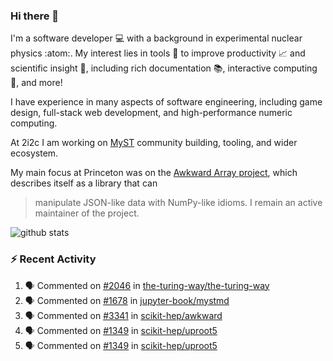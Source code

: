 ### Hi there 👋 

I'm a software developer 💻 with a background in experimental nuclear physics :atom:. My interest lies in tools :wrench: to improve productivity :chart_with_upwards_trend: and scientific insight :telescope:, including rich documentation 📚, interactive computing 🧮, and more! 

I have experience in many aspects of software engineering, including game design, full-stack web development, and high-performance numeric computing. 

At 2i2c I am working on [MyST](https://github.com/jupyter-book/mystmd) community building, tooling, and wider ecosystem. 

My main focus at Princeton was on the [Awkward Array project](awkward-array.org/), which describes itself as a library that can 
> manipulate JSON-like data with NumPy-like idioms. I remain an active maintainer of the project. 

![github stats](https://github-readme-stats.vercel.app/api?username=agoose77&show_icons=true&hide_rank=true&hide_title=true&bg_color=30,e76445,904e95&text_color=efe3ec&icon_color=efe3ec)
<!--
**agoose77/agoose77** is a ✨ _special_ ✨ repository because its `README.md` (this file) appears on your GitHub profile.

Here are some ideas to get you started:

- 🔭 I’m currently working on ...
- 🌱 I’m currently learning ...
- 👯 I’m looking to collaborate on ...
- 🤔 I’m looking for help with ...
- 💬 Ask me about ...
- 📫 How to reach me: ...
- 😄 Pronouns: ...
- ⚡ Fun fact: ...
-->

### :zap: Recent Activity

<!--START_SECTION:activity-->
1. 🗣 Commented on [#2046](https://github.com/the-turing-way/the-turing-way/issues/2046#issuecomment-2545193304) in [the-turing-way/the-turing-way](https://github.com/the-turing-way/the-turing-way)
2. 🗣 Commented on [#1678](https://github.com/jupyter-book/mystmd/issues/1678#issuecomment-2543881730) in [jupyter-book/mystmd](https://github.com/jupyter-book/mystmd)
3. 🗣 Commented on [#3341](https://github.com/scikit-hep/awkward/pull/3341#issuecomment-2542540287) in [scikit-hep/awkward](https://github.com/scikit-hep/awkward)
4. 🗣 Commented on [#1349](https://github.com/scikit-hep/uproot5/issues/1349#issuecomment-2542434259) in [scikit-hep/uproot5](https://github.com/scikit-hep/uproot5)
5. 🗣 Commented on [#1349](https://github.com/scikit-hep/uproot5/issues/1349#issuecomment-2542344653) in [scikit-hep/uproot5](https://github.com/scikit-hep/uproot5)
<!--END_SECTION:activity-->
